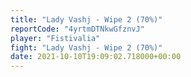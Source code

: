 ```yaml
---
title: "Lady Vashj - Wipe 2 (70%)"
reportCode: "4yrtmDTNkwGfznvJ"
player: "Fistivalia"
fight: "Lady Vashj - Wipe 2 (70%)"
date: 2021-10-10T19:09:02.718000+00:00
---
```

